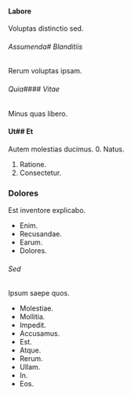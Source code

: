 #### Labore
Voluptas distinctio sed.
###### Assumenda# Blanditiis
Rerum voluptas ipsam.
###### Quia#### Vitae
Minus quas libero.
#### Ut## Et
Autem molestias ducimus.
0. Natus. 
1. Ratione. 
2. Consectetur. 
### Dolores
Est inventore explicabo.
* Enim. 
* Recusandae. 
* Earum. 
* Dolores. 
###### Sed
Ipsum saepe quos.
* Molestiae. 
* Mollitia. 
* Impedit. 
* Accusamus. 
* Est. 
* Atque. 
* Rerum. 
* Ullam. 
* In. 
* Eos. 
